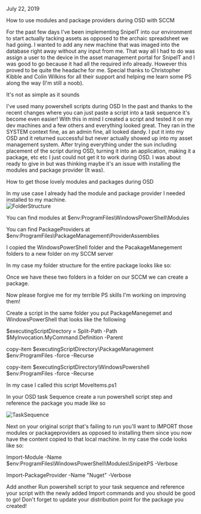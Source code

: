 July 22, 2019 

 

How to use modules and package providers during OSD with SCCM 

 

For the past few days I've been implementing SnipeIT into our environment to start actually tacking assets as opposed to the archaic spreadsheet we had going. I wanted to add any new machine that was imaged into the database right away without any input from me. That way all I had to do was assign a user to the device in the asset management portal for SnipeIT and I was good to go because it had all the required info already. However this proved to be quite the headache for me. Special thanks to Christopher Kibble and Colin Wilkins for all their support and helping me learn some PS along the way (I'm still a noob). 

 

It's not as simple as it sounds 

 

I've used many powershell scripts during OSD In the past and thanks to the recent changes where you can just paste a script into a task sequence it's become even easier! With this in mind I created a script and tested it on my dev machines and a few others and everything looked great. They ran in the SYSTEM context fine, as an admin fine, all looked dandy. I put it into my OSD and it returned successful but never actually showed up into my asset management system. After trying everything under the sun including placement of the script during OSD, turning it into an application, making it a package, etc etc I just could not get it to work during OSD. I was about ready to give in but was thinking maybe it's an issue with installing the modules and package provider (It was). 

 

How to get those lovely modules and packages during OSD 

 

In my use case I already had the module and package provider I needed installed to my machine.  
![FolderStructure](https://imgur.com/a/rE0I9u5)

You can find modules at $env:ProgramFiles\WindowsPowerShell\Modules 

You can find PackageProviders at  $env:ProgramFiles\PackageManagement\ProviderAssemblies 

I copied the WindowsPowerShell folder and the PacakageManegement folders to a new folder on my SCCM server 

 

In my case my folder structure for the entire package looks like so: 


 

Once we have these two folders in a folder on our SCCM we can create a package.  

Now please forgive me for my terrible PS skills I'm working on improving them! 

Create a script in the same folder you put PackageManegemet and WindowsPowerShell that looks like the following 

 

$executingScriptDirectory = Split-Path -Path $MyInvocation.MyCommand.Definition -Parent 

copy-item $executingScriptDirectory\PackageManagement $env:ProgramFiles -force -Recurse 

copy-item $executingScriptDirectory\WindowsPowershell $env:ProgramFiles -force -Recurse 

 

In my case I called this script MoveItems.ps1 

 

In your OSD task Sequence create a run powershell script step and reference the package you made like so 

![TaskSequence](https://imgur.com/a/rE0I9u5)

 

Next on your original script that's failing to run you'll want to IMPORT those modules or packageproviders as opposed to installing them since you now have the content copied to that local machine. In my case the code looks like so: 

 

Import-Module -Name $env:ProgramFiles\WindowsPowerShell\Modules\SnipeitPS -Verbose 

Import-PackageProvider -Name "Nuget" -Verbose 

 

Add another Run powershell script to your task sequence and reference your script with the newly added Import commands and you should be good to go! Don't forget to update your distribution point for the package you created!  
